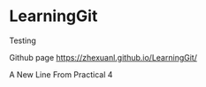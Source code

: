 # LearningGit
Testing

Github page
https://zhexuanl.github.io/LearningGit/

A New Line From Practical 4 